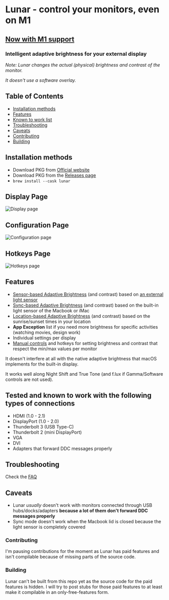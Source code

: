# Lunar - control your monitors, even on M1
## [Now with M1 support ](https://lunar.fyi/#m1)

### Intelligent adaptive brightness for your external display


*Note: Lunar changes the actual (physical) brightness and contrast of the monitor.*

*It doesn't use a software overlay.*

## Table of Contents
- [Installation methods](#installation-methods)
- [Features](#features)
- [Known to work list](#tested-and-known-to-work-with-the-following-types-of-connections)
- [Troubleshooting](#troubleshooting)
- [Caveats](#caveats)
- [Contributing](#contributing)
- [Building](#building)

## Installation methods
- Download PKG from [Official website](https://lunar.fyi)
- Download PKG from the [Releases page](https://github.com/alin23/Lunar/releases)
- `brew install --cask lunar`

## Display Page

![Display page](https://static.lunar.fyi/img/display-page/display-page.webp)

## Configuration Page

![Configuration page](https://static.lunar.fyi/img/configuration-page/configuration-page.webp)

## Hotkeys Page

![Hotkeys page](https://static.lunar.fyi/img/hotkeys-page/hotkeys-page.webp)


## Features
- [Sensor-based Adaptive Brightness](https://lunar.fyi/#sensor) (and contrast) based on [an external light sensor](https://lunar.fyi/sensor)
- [Sync-based Adaptive Brightness](https://lunar.fyi/#sync) (and contrast) based on the built-in light sensor of the Macbook or iMac
- [Location-based Adaptive Brightness](https://lunar.fyi/#location) (and contrast) based on the sunrise/sunset times in your location
- **App Exception** list if you need more brightness for specific activities (watching movies, design work)
- Individual settings per display
- [Manual controls](https://lunar.fyi/#keys) and hotkeys for setting brightness and contrast that respect the min/max values per monitor

It doesn't interfere at all with the native adaptive brightness that macOS implements for the built-in display.

It works well along Night Shift and True Tone (and f.lux if Gamma/Software controls are not used).

## Tested and known to work with the following types of connections
- HDMI (1.0 - 2.1)
- DisplayPort (1.0 - 2.0)
- Thunderbolt 3 (USB Type-C)
- Thunderbolt 2 (mini DisplayPort)
- VGA
- DVI
- Adapters that forward DDC messages properly

## Troubleshooting

Check the [FAQ](https://lunar.fyi/faq)

## Caveats
- Lunar *usually* doesn't work with monitors connected through USB hubs/docks/adapters **because a lot of them don't forward DDC messages properly**
- Sync mode doesn't work when the Macbook lid is closed because the light sensor is completely covered

### Contributing
I'm pausing contributions for the moment as Lunar has paid features and isn't compilable because of missing parts of the source code.

### Building
Lunar can't be built from this repo yet as the source code for the paid features is hidden. I will try to post stubs for those paid features to at least make it compilable in an only-free-features form.
